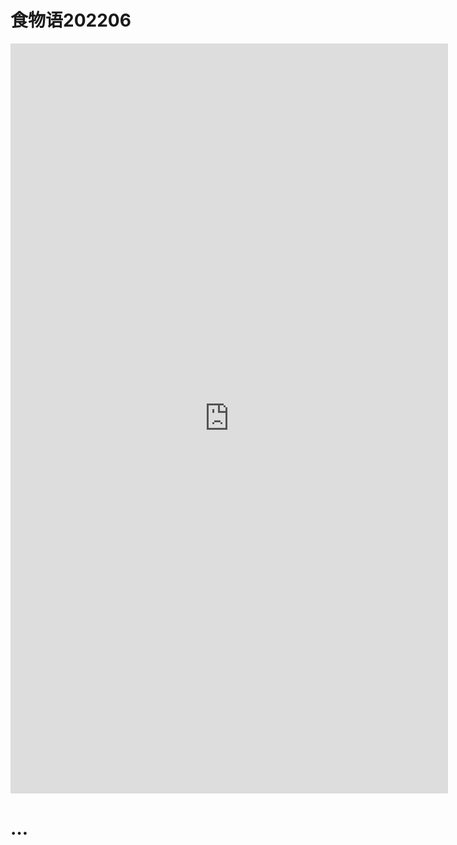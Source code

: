 # 食物语202206


<iframe src="https://mianbaoduo.com/o/bread/YpucmJZx" frameBorder="0" width="700" height="1200" scrolling="no" ></iframe>


# …

